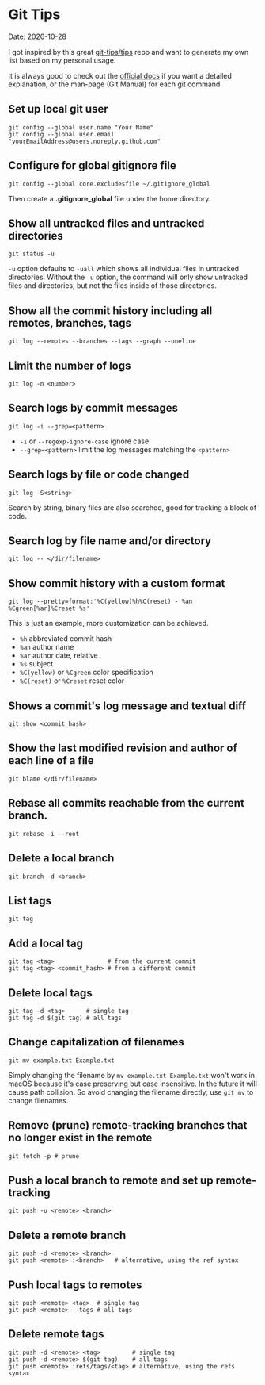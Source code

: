 # Git Tips

Date: 2020-10-28

I got inspired by this great [git-tips/tips](https://github.com/git-tips/tips) repo and want to generate my own list based on my personal usage.

It is always good to check out the [official docs](https://git-scm.com/docs) if you want a detailed explanation, or the man-page (Git Manual) for each git command.

## Set up local git user

```shell
git config --global user.name "Your Name"
git config --global user.email "yourEmailAddress@users.noreply.github.com"
```

## Configure for global gitignore file

```shell
git config --global core.excludesfile ~/.gitignore_global
```

Then create a **.gitignore_global** file under the home directory.

## Show all untracked files and untracked directories

```shell
git status -u
```

`-u` option defaults to `-uall` which shows all individual files in untracked directories. Without the `-u` option, the command will only show untracked files and directories, but not the files inside of those directories.

## Show all the commit history including all remotes, branches, tags

```shell
git log --remotes --branches --tags --graph --oneline
```

## Limit the number of logs

```shell
git log -n <number>
```

## Search logs by commit messages

```shell
git log -i --grep=<pattern>
```

-  `-i` or `--regexp-ignore-case` ignore case
-  `--grep=<pattern>` limit the log messages matching the `<pattern>`

## Search logs by file or code changed

```shell
git log -S<string>
```

Search by string, binary files are also searched, good for tracking a block of code.

## Search log by file name and/or directory

```shell
git log -- </dir/filename>
```

## Show commit history with a custom format

```shell
git log --pretty=format:'%C(yellow)%h%C(reset) - %an %Cgreen[%ar]%Creset %s'
```

This is just an example, more customization can be achieved.

-  `%h` abbreviated commit hash
-  `%an` author name
-  `%ar` author date, relative
-  `%s` subject
-  `%C(yellow)` or `%Cgreen` color specification
-  `%C(reset)` or `%Creset` reset color

## Shows a commit's log message and textual diff

```shell
git show <commit_hash>
```

## Show the last modified revision and author of each line of a file

```shell
git blame </dir/filename>
```

## Rebase all commits reachable from the current branch.

```shell
git rebase -i --root
```

## Delete a local branch

```shell
git branch -d <branch>
```

## List tags

```shell
git tag
```

## Add a local tag

```shell
git tag <tag>               # from the current commit
git tag <tag> <commit_hash> # from a different commit
```

## Delete local tags

```shell
git tag -d <tag>      # single tag
git tag -d $(git tag) # all tags
```

## Change capitalization of filenames

```shell
git mv example.txt Example.txt
```

Simply changing the filename by `mv example.txt Example.txt` won't work in macOS because it's case preserving but case insensitive. In the future it will cause path collision. So avoid changing the filename directly; use `git mv` to change filenames.

## Remove (prune) remote-tracking branches that no longer exist in the remote

```shell
git fetch -p # prune
```

## Push a local branch to remote and set up remote-tracking

```shell
git push -u <remote> <branch>
```

## Delete a remote branch

```shell
git push -d <remote> <branch>
git push <remote> :<branch>   # alternative, using the ref syntax
```

## Push local tags to remotes

```shell
git push <remote> <tag>  # single tag
git push <remote> --tags # all tags
```

## Delete remote tags

```shell
git push -d <remote> <tag>         # single tag
git push -d <remote> $(git tag)    # all tags
git push <remote> :refs/tags/<tag> # alternative, using the refs syntax
```
